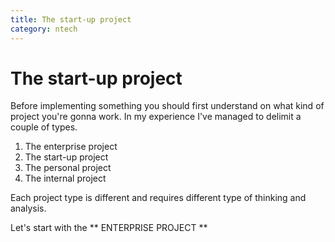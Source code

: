 ```yaml
---
title: The start-up project
category: ntech
---
```


# The start-up project

Before implementing something you should first understand on what kind of project you're gonna work.
In my experience I've managed to delimit a couple of types.

1) The enterprise project
2) The start-up project
3) The personal project 
4) The internal project

Each project type is different and requires different type of thinking and analysis.

Let's start with the ** ENTERPRISE PROJECT **

